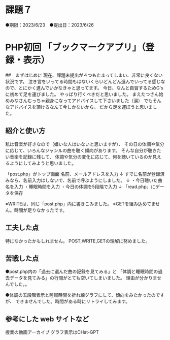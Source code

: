 # 課題７
●期限：2023/6/23　●提出日：2023/6/26
# PHP初回 「ブックマークアプリ」（登録・表示）

##　まずはじめに
現在、課題未提出が４つもたまってしまい、非常に良くない状況です。
泣き言をいってる時間もはないくらいどんどん進んでいってる感じなので、とにかく進んでいかなきゃと思ってます。
今日、なんと自習するためG'sに初めて足を運びました。
やっぱり行くべきだと思いました。
まえたつさん始めみなさんむっちゃ親身になってアドバイスして下さいました（涙）
でもそんなアドバイスを頂けるなんて今しかないから。
だから足を運ぼうと思いました。

## 紹介と使い方

私は音楽が好きなので（嫌いな人はいないと思いますが）、
その日の体調や気分に応じて、いろんなジャンルの曲を聴く傾向があります。
そんな自分が聴きたい音楽を記録に残して、
体調や気分の変化に応じて、何を聴いているのか見えるようにしてみようと思いました。

「post.php」がトップ画面
名前、メールアドレスを入力
↓
すでに名前が登録済みなら、名前入力はしないで、名前で呼ぶようにしました。
↓
・今日聴いた曲名を入力
・睡眠時間を入力
・今日の体調を5段階で入力
↓
「read.php」にデータを保存

※WRITEは、同じ「post.php」内に書きこみました。
※GETを組み込めてません。時間が足りなかったです。

## 工夫した点
特になかったかもしれません。
POST,WRITE,GETの理解に努めました。

## 苦戦した点
●post.php内の「過去に選んだ曲の記録を見てみる」と
「体調と睡眠時間の過去データを見てみる」の行間がとても空いてしまいました。
理由が分かりませんでした。。

●体調の五段階表示と睡眠時間を折れ線グラフにして、傾向をみたかったのですが、
できませんでした。時間がある時にリトライしてみます。

## 参考にした web サイトなど
授業の動画アーカイブ
グラフ表示はCHat-GPT


